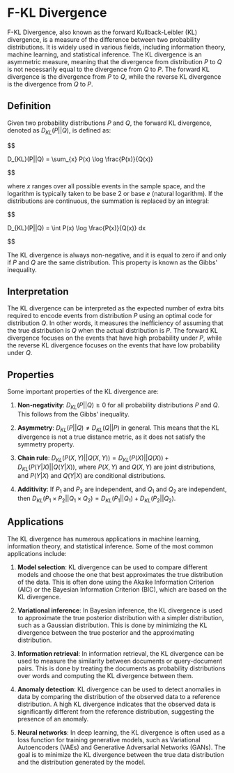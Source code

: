 # F-KL Divergence

F-KL Divergence, also known as the forward Kullback-Leibler (KL) divergence, is a measure of the difference between two probability distributions. It is widely used in various fields, including information theory, machine learning, and statistical inference. The KL divergence is an asymmetric measure, meaning that the divergence from distribution $P$ to $Q$ is not necessarily equal to the divergence from $Q$ to $P$. The forward KL divergence is the divergence from $P$ to $Q$, while the reverse KL divergence is the divergence from $Q$ to $P$.

## Definition

Given two probability distributions $P$ and $Q$, the forward KL divergence, denoted as $D_{KL}(P||Q)$, is defined as:


$$

D_{KL}(P||Q) = \sum_{x} P(x) \log \frac{P(x)}{Q(x)}

$$


where $x$ ranges over all possible events in the sample space, and the logarithm is typically taken to be base 2 or base $e$ (natural logarithm). If the distributions are continuous, the summation is replaced by an integral:


$$

D_{KL}(P||Q) = \int P(x) \log \frac{P(x)}{Q(x)} dx

$$


The KL divergence is always non-negative, and it is equal to zero if and only if $P$ and $Q$ are the same distribution. This property is known as the Gibbs' inequality.

## Interpretation

The KL divergence can be interpreted as the expected number of extra bits required to encode events from distribution $P$ using an optimal code for distribution $Q$. In other words, it measures the inefficiency of assuming that the true distribution is $Q$ when the actual distribution is $P$. The forward KL divergence focuses on the events that have high probability under $P$, while the reverse KL divergence focuses on the events that have low probability under $Q$.

## Properties

Some important properties of the KL divergence are:

1. **Non-negativity**: $D_{KL}(P||Q) \geq 0$ for all probability distributions $P$ and $Q$. This follows from the Gibbs' inequality.

2. **Asymmetry**: $D_{KL}(P||Q) \neq D_{KL}(Q||P)$ in general. This means that the KL divergence is not a true distance metric, as it does not satisfy the symmetry property.

3. **Chain rule**: $D_{KL}(P(X, Y)||Q(X, Y)) = D_{KL}(P(X)||Q(X)) + D_{KL}(P(Y|X)||Q(Y|X))$, where $P(X, Y)$ and $Q(X, Y)$ are joint distributions, and $P(Y|X)$ and $Q(Y|X)$ are conditional distributions.

4. **Additivity**: If $P_1$ and $P_2$ are independent, and $Q_1$ and $Q_2$ are independent, then $D_{KL}(P_1 \times P_2 || Q_1 \times Q_2) = D_{KL}(P_1 || Q_1) + D_{KL}(P_2 || Q_2)$.

## Applications

The KL divergence has numerous applications in machine learning, information theory, and statistical inference. Some of the most common applications include:

1. **Model selection**: KL divergence can be used to compare different models and choose the one that best approximates the true distribution of the data. This is often done using the Akaike Information Criterion (AIC) or the Bayesian Information Criterion (BIC), which are based on the KL divergence.

2. **Variational inference**: In Bayesian inference, the KL divergence is used to approximate the true posterior distribution with a simpler distribution, such as a Gaussian distribution. This is done by minimizing the KL divergence between the true posterior and the approximating distribution.

3. **Information retrieval**: In information retrieval, the KL divergence can be used to measure the similarity between documents or query-document pairs. This is done by treating the documents as probability distributions over words and computing the KL divergence between them.

4. **Anomaly detection**: KL divergence can be used to detect anomalies in data by comparing the distribution of the observed data to a reference distribution. A high KL divergence indicates that the observed data is significantly different from the reference distribution, suggesting the presence of an anomaly.

5. **Neural networks**: In deep learning, the KL divergence is often used as a loss function for training generative models, such as Variational Autoencoders (VAEs) and Generative Adversarial Networks (GANs). The goal is to minimize the KL divergence between the true data distribution and the distribution generated by the model.
